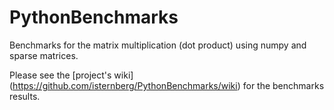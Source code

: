 # PythonBenchmarks
Benchmarks for the matrix multiplication (dot product) using numpy and sparse matrices.

Please see the [project's wiki] (https://github.com/isternberg/PythonBenchmarks/wiki) for the benchmarks results.




